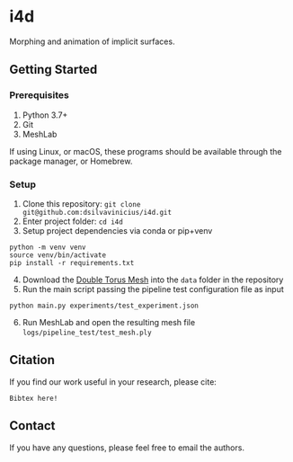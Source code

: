 # i4d
Morphing and animation of implicit surfaces.

## Getting Started

### Prerequisites

1. Python 3.7+
2. Git
3. MeshLab

If using Linux, or macOS, these programs should be available through the package manager, or Homebrew.

### Setup

1. Clone this repository: `git clone git@github.com:dsilvavinicius/i4d.git`
2. Enter project folder: `cd i4d`
3. Setup project dependencies via conda or pip+venv
```
python -m venv venv
source venv/bin/activate
pip install -r requirements.txt
```
4. Download the [Double Torus Mesh](https://drive.google.com/file/d/11PkscMHBUkkENhHfI1lpH5Dh6X9f2028/view?usp=sharing) into the `data` folder in the repository
5. Run the main script passing the pipeline test configuration file as input
```
python main.py experiments/test_experiment.json
```
6. Run MeshLab and open the resulting mesh file `logs/pipeline_test/test_mesh.ply`

## Citation
If you find our work useful in your research, please cite:
```
Bibtex here!
```

## Contact
If you have any questions, please feel free to email the authors.
